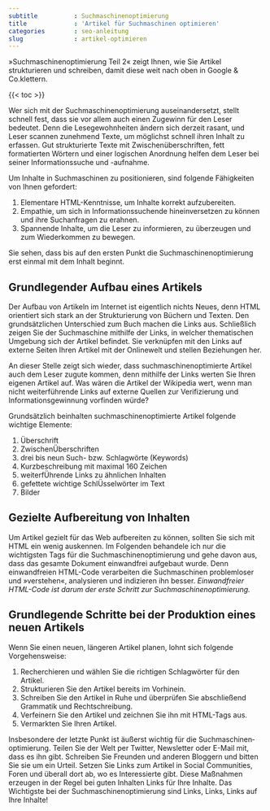 ```yaml
---
subtitle          : Suchmaschinenoptimierung
title             : 'Artikel für Suchmaschinen optimieren'
categories        : seo-anleitung
slug              : artikel-optimieren
---
```

»Suchmaschinenoptimierung Teil 2« zeigt Ihnen, wie Sie Artikel strukturieren und schreiben, damit diese weit nach oben in Google & Co.klettern.
<!--more-->

{{< toc >}}

Wer sich mit der Suchmaschinenoptimierung auseinandersetzt, stellt schnell fest, dass sie vor allem auch einen Zugewinn für den Leser bedeutet. Denn die Lesegewohnheiten ändern sich derzeit rasant, und Leser scannen zunehmend Texte, um möglichst schnell ihren Inhalt zu erfassen. Gut strukturierte Texte mit Zwischenüberschriften, fett formatierten Wörtern und einer logischen Anordnung helfen dem Leser bei seiner Informationssuche und -aufnahme.

Um Inhalte in Suchmaschinen zu positionieren, sind folgende Fähigkeiten von Ihnen gefordert:

1. Elementare HTML-Kenntnisse, um Inhalte korrekt aufzubereiten.
2. Empathie, um sich in Informationssuchende hineinversetzen zu können und ihre Suchanfragen zu erahnen.
3. Spannende Inhalte, um die Leser zu informieren, zu überzeugen und zum Wiederkommen zu bewegen.

Sie sehen, dass bis auf den ersten Punkt die Suchmaschinen&shy;optimierung erst einmal mit dem Inhalt beginnt.

## Grundlegender Aufbau eines Artikels

Der Aufbau von Artikeln im Internet ist eigentlich nichts Neues, denn HTML orientiert sich stark an der Strukturierung von Büchern und Texten. Den grundsätzlichen Unterschied zum Buch machen die Links aus. Schließlich zeigen Sie der Suchmaschine mithilfe der Links, in welcher thematischen Umgebung sich der Artikel befindet. Sie verknüpfen mit den Links auf externe Seiten Ihren Artikel mit der Onlinewelt und stellen Beziehungen her.

An dieser Stelle zeigt sich wieder, dass suchmaschinenoptimierte Artikel auch dem Leser zugute kommen, denn mithilfe der Links werten Sie Ihren eigenen Artikel auf. Was wären die Artikel der Wikipedia wert, wenn man nicht weiterführende Links auf externe Quellen zur Verifizierung und Informationsgewinnung vorfinden würde?

Grundsätzlich beinhalten suchmaschinenoptimierte Artikel folgende wichtige Elemente:

1. Überschrift
2. ZwischenÜberschriften
3. drei bis neun Such- bzw. Schlagwörte (Keywords)
4. Kurzbeschreibung mit maximal 160 Zeichen
5. weiterfÜhrende Links zu ähnlichen Inhalten
6. gefettete wichtige SchlÜsselwörter im Text
7. Bilder

## Gezielte Aufbereitung von Inhalten

Um Artikel gezielt für das Web aufbereiten zu können, sollten Sie sich mit HTML ein wenig auskennen. Im Folgenden behandele ich nur die wichtigsten Tags für die Suchmaschinenoptimierung und gehe davon aus, dass das gesamte Dokument einwandfrei aufgebaut wurde. Denn einwandfreien HTML-Code verarbeiten die Suchmaschinen problemloser und »verstehen«, analysieren und indizieren ihn besser. _Einwandfreier HTML-Code ist darum der erste Schritt zur Suchmaschinen&shy;optimierung._

## Grundlegende Schritte bei der Produktion eines neuen Artikels

Wenn Sie einen neuen, längeren Artikel planen, lohnt sich folgende Vorgehensweise:

1. Recherchieren und wählen Sie die richtigen Schlagwörter für den Artikel.
2. Strukturieren Sie den Artikel bereits im Vorhinein.
3. Schreiben Sie den Artikel in Ruhe und überprüfen Sie abschließend Grammatik und Rechtschreibung.
4. Verfeinern Sie den Artikel und zeichnen Sie ihn mit HTML-Tags aus.
5. Vermarkten Sie Ihren Artikel.

Insbesondere der letzte Punkt ist äußerst wichtig für die Suchmaschinen&shy;optimierung. Teilen Sie der Welt per Twitter, Newsletter oder E-Mail mit, dass es ihn gibt. Schreiben Sie Freunden und anderen Bloggern und bitten Sie sie um ein Urteil. Setzen Sie Links zum Artikel in Social Communities, Foren und überall dort ab, wo es Interessierte gibt. Diese Maßnahmen erzeugen in der Regel bei guten Inhalten Links für Ihre Inhalte. Das Wichtigste bei der Suchmaschinen&shy;optimierung sind Links, Links, Links auf Ihre Inhalte!
